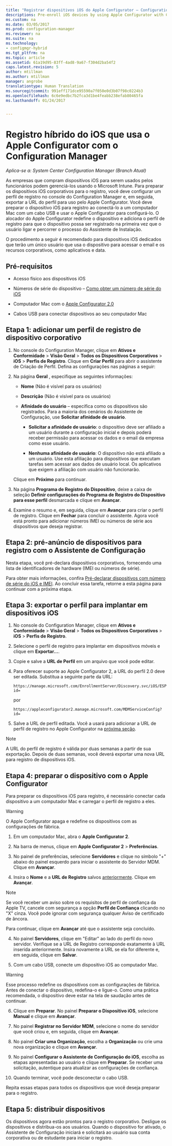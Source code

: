 ```yaml
---
title: "Registrar dispositivos iOS do Apple Configurator – Configuration Manager | Microsoft Docs"
descriptions: Pre-enroll iOS devices by using Apple Configurator with Configuration Manager.
ms.custom: na
ms.date: 03/05/2017
ms.prod: configuration-manager
ms.reviewer: na
ms.suite: na
ms.technology:
- configmgr-hybrid
ms.tgt_pltfrm: na
ms.topic: article
ms.assetid: 61a19d95-83ff-4ad8-9a67-f304d2ba54f2
caps.latest.revision: 5
author: mtillman
ms.author: mtillman
manager: angrobe
translationtype: Human Translation
ms.sourcegitcommit: 991eff171dce95590a7f050e0d3b07f98c0224b3
ms.openlocfilehash: 6c6e9edbc7b2fca3d1be4feabb238efab80465fa
ms.lasthandoff: 01/24/2017


---
```

# <a name="ios-hybrid-enrollment-using-apple-configurator-with-configuration-manager"></a>Registro híbrido do iOS que usa o Apple Configurator com o Configuration Manager

*Aplica-se a: System Center Configuration Manager (Branch Atual)*

As empresas que compram dispositivos iOS para serem usados pelos funcionários podem gerenciá-los usando o Microsoft Intune. Para preparar os dispositivos iOS corporativos para o registro, você deve configurar um perfil de registro no console do Configuration Manager e, em seguida, exportar a URL do perfil para uso pelo Apple Configurator. Você deve preparar o dispositivo iOS para registro ao conectá-lo a um computador Mac com um cabo USB e usar o Apple Configurator para configurá-lo. O alocador do Apple Configurator redefine o dispositivo e adiciona o perfil de registro para que o dispositivo possa ser registrado na primeira vez que o usuário ligar e percorrer o processo do Assistente de Instalação.

O procedimento a seguir é recomendado para dispositivos iOS dedicados que terão um único usuário que usa o dispositivo para acessar o email e os recursos corporativos, como aplicativos e data.  

## <a name="prerequisites"></a>Pré-requisitos  

-   Acesso físico aos dispositivos iOS  

-   Números de série do dispositivo – [Como obter um número de série do iOS](https://support.apple.com/en-us/HT204308)  

-   Computador Mac com o [Apple Configurator 2.0](http://go.microsoft.com/fwlink/?LinkId=518017)  

-   Cabos USB para conectar dispositivos ao seu computador Mac  

## <a name="step-1-add-a-corporate-owned-device-enrollment-profile"></a>Etapa 1: adicionar um perfil de registro de dispositivo corporativo

1.  No console do Configuration Manager, clique em **Ativos e Conformidade** > **Visão Geral** > **Todos os Dispositivos Corporativos** > **iOS** > **Perfis de Registro**. Clique em **Criar Perfil** para abrir o assistente de Criação de Perfil. Defina as configurações nas páginas a seguir:  

2.  Na página **Geral** , especifique as seguintes informações:  

    -   **Nome** (Não é visível para os usuários)  

    -   **Descrição** (Não é visível para os usuários)  

    -   **Afinidade do usuário** – especifica como os dispositivos são registrados. Para a maioria dos cenários do Assistente de Configuração, use **Solicitar afinidade de usuário**.  

        -   **Solicitar a afinidade de usuário**: o dispositivo deve ser afiliado a um usuário durante a configuração inicial e depois poderá receber permissão para acessar os dados e o email da empresa como esse usuário.  

        -   **Nenhuma afinidade de usuário**: O dispositivo não está afiliado a um usuário. Use esta afiliação para dispositivos que executam tarefas sem acessar aos dados de usuário local. Os aplicativos que exigem a afiliação com usuário não funcionarão.

    Clique em **Próximo** para continuar.  

3.  Na página **Programa de Registro do Dispositivo**, deixe a caixa de seleção **Definir configurações do Programa de Registro do Dispositivo para esse perfil** desmarcada e clique em **Avançar**.  

4.  Examine o resumo e, em seguida, clique em **Avançar** para criar o perfil de registro. Clique em **Fechar** para concluir o assistente. Agora você está pronto para adicionar números IMEI ou números de série aos dispositivos que deseja registrar.  

## <a name="step-2-predeclare-devices-to-enroll-with-setup-assistant"></a>Etapa 2: pré-anúncio de dispositivos para registro com o Assistente de Configuração

Nesta etapa, você pré-declara dispositivos corporativos, fornecendo uma lista de identificadores de hardware (IMEI ou números de série).

Para obter mais informações, confira [Pré-declarar dispositivos com número de série do iOS e IMEI](predeclare-devices-with-hardware-id.md). Ao concluir essa tarefa, retorne a esta página para continuar com a próxima etapa.

## <a name="step-3-export-the-profile-to-deploy-to-ios-devices"></a>Etapa 3: exportar o perfil para implantar em dispositivos iOS

1.  No console do Configuration Manager, clique em **Ativos e Conformidade** > **Visão Geral** > **Todos os Dispositivos Corporativos** > **iOS** > **Perfis de Registro**.

2.  Selecione o perfil de registro para implantar em dispositivos móveis e clique em **Exportar…**.

3.  Copie e salve a **URL de Perfil** em um arquivo que você pode editar.   

4.  Para oferecer suporte ao Apple Configurator 2, a URL do perfil 2.0 deve ser editada. Substitua a seguinte parte da URL:  

    ```  
    https://manage.microsoft.com/EnrollmentServer/Discovery.svc/iOS/ESProxy?id=  

    ```  

     por  

    ```  
    https://appleconfigurator2.manage.microsoft.com/MDMServiceConfig?id=  

    ```

5.  Salve a URL de perfil editada. Você a usará para adicionar a URL de perfil de registro no Apple Configurator na [próxima seção](#step-4-prepare-the-device-with-apple-configurator).  

> [!NOTE]
> A URL do perfil de registro é válida por duas semanas a partir de sua exportação. Depois de duas semanas, você deverá exportar uma nova URL para registro de dispositivos iOS.

## <a name="step-4-prepare-the-device-with-apple-configurator"></a>Etapa 4: preparar o dispositivo com o Apple Configurator

Para preparar os dispositivos iOS para registro, é necessário conectar cada dispositivo a um computador Mac e carregar o perfil de registro a eles.  

> [!WARNING]  
>  O Apple Configurator apaga e redefine os dispositivos com as configurações de fábrica.  

1.  Em um computador Mac, abra o **Apple Configurator 2**.  

2.  Na barra de menus, clique em **Apple Configurator 2** > **Preferências**.  

2.  No painel de preferências, selecione **Servidores** e clique no símbolo "+" abaixo do painel esquerdo para iniciar o assistente do Servidor MDM. Clique em **Avançar**.  

3.  Insira o **Nome** e a **URL de Registro** salvos [anteriormente](#step-3-export-the-profile-to-deploy-to-ios-devices). Clique em **Avançar**.  

   > [!NOTE]
   > Se você receber um aviso sobre os requisitos de perfil de confiança da Apple TV, cancele com segurança a opção **Perfil de Confiança** clicando no "X" cinza. Você pode ignorar com segurança qualquer Aviso de certificado de âncora.

   Para continuar, clique em **Avançar** até que o assistente seja concluído.  

4.  No painel **Servidores**, clique em "Editar" ao lado do perfil do novo servidor. Verifique se a URL de Registro corresponde exatamente à URL inserida anteriormente. Insira novamente a URL se ela for diferente e, em seguida, clique em **Salvar**.  

5.  Com um cabo USB, conecte um dispositivo iOS ao computador Mac.  

  > [!WARNING]  
  >  Esse processo redefine os dispositivos com as configurações de fábrica. Antes de conectar o dispositivo, redefina-o e ligue-o. Como uma prática recomendada, o dispositivo deve estar na tela de saudação antes de continuar.  

6.  Clique em **Preparar**. No painel **Preparar o Dispositivo iOS**, selecione **Manual** e clique em **Avançar**.  

7.  No painel **Registrar no Servidor MDM**, selecione o nome do servidor que você criou e, em seguida, clique em **Avançar**.  

9. No painel **Criar uma Organização**, escolha a **Organização** ou crie uma nova organização e clique em **Avançar**.  

10. No painel **Configurar o Assistente de Configuração do iOS**, escolha as etapas apresentadas ao usuário e clique em **Preparar**. Se receber uma solicitação, autentique para atualizar as configurações de confiança.  

11. Quando terminar, você pode desconectar o cabo USB.  

Repita essas etapas para todos os dispositivos que você deseja preparar para o registro.

## <a name="step-5-distribute-devices"></a>Etapa 5: distribuir dispositivos

Os dispositivos agora estão prontos para o registro corporativo. Desligue os dispositivos e distribua-os aos usuários. Quando o dispositivo for ativado, o Assistente de Configuração iniciará e solicitará ao usuário sua conta corporativa ou de estudante para iniciar o registro.

